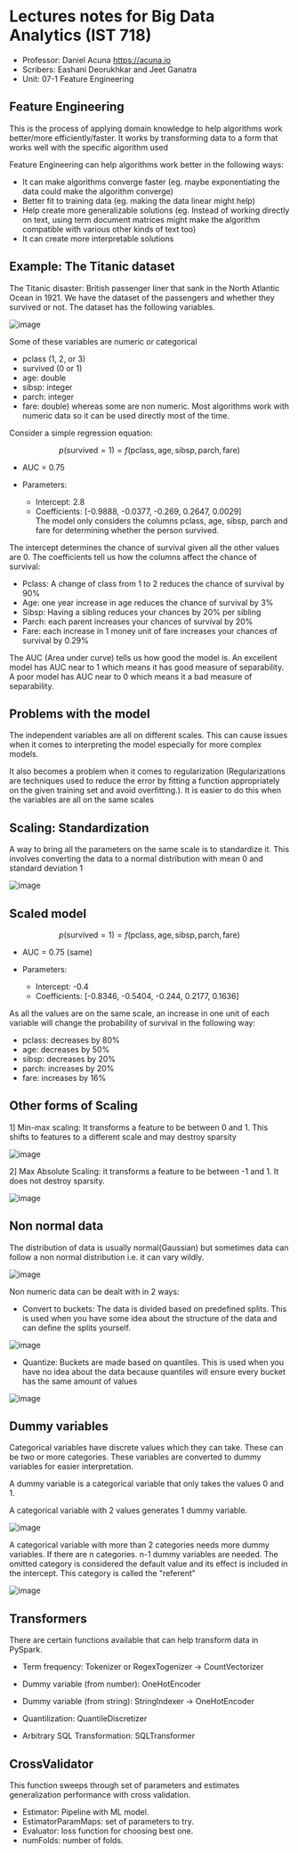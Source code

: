 # Lectures notes for Big Data Analytics (IST 718)

- Professor: Daniel Acuna <https://acuna.io>
- Scribers: Eashani Deorukhkar and Jeet Ganatra
- Unit: 07-1 Feature Engineering

## Feature Engineering

This is the process of applying domain knowledge to help algorithms work better/more efficiently/faster. It works by transforming data to a form that works well with the specific algorithm used

Feature Engineering can help algorithms work better in the following ways:
- It can make algorithms converge faster (eg. maybe exponentiating the data could make the algorithm converge)
- Better fit to training data (eg. making the data linear might help)
- Help create more generalizable solutions (eg. Instead of working directly on text, using term document matrices might make the algorithm compatible with various other kinds of text too)
- It can create more interpretable solutions

## Example: The Titanic dataset

The Titanic disaster: British passenger liner that sank in the North Atlantic Ocean in 1921. We have the dataset of the passengers and whether they survived or not. The dataset has the following variables.

![image](image/unit07image1.png)

Some of these variables are numeric or categorical
- pclass (1, 2, or 3)
- survived (0 or 1)
- age: double
- sibsp: integer
- parch: integer
- fare: double)
whereas some are non numeric. Most algorithms work with numeric data so it can be used directly most of the time.


Consider a simple regression equation:

$$p(\text{survived}=1)=f(\text{pclass},\text{age},\text{sibsp}, \text{parch},\text{fare})$$

- AUC = 0.75  

- Parameters:
  - Intercept: 2.8
  - Coefficients: [-0.9888, -0.0377, -0.269, 0.2647, 0.0029]  
The model only considers the columns pclass, age, sibsp, parch and fare for determining whether the person survived.

The intercept determines the chance of survival given all the other values are 0.
The coefficients tell us how the columns affect the chance of survival:

- Pclass: A change of class from 1 to 2 reduces the chance of survival by 90%
- Age: one year increase in age reduces the chance of survival by 3%
- Sibsp: Having a sibling reduces your chances by 20% per sibling
- Parch: each parent increases your chances of survival by 20%
- Fare: each increase in 1 money unit of fare increases your chances of survival by 0.29%

The AUC (Area under curve) tells us how good the model is. An excellent model has AUC near to 1 which means it has good measure of separability. A poor model has AUC near to 0 which means it a bad measure of separability.

## Problems with the model

The independent variables are all on different scales. This can cause issues when it comes to interpreting the model especially for more complex models.

It also becomes a problem when it comes to regularization (Regularizations are techniques used to reduce the error by fitting a function appropriately on the given training set and avoid overfitting.). It is easier to do this when the variables are all on the same scales

## Scaling: Standardization

A way to bring all the parameters on the same scale is to standardize it. This involves converting the data to a normal distribution with mean 0 and standard deviation 1

![image](image/unit07image2.png)

## Scaled model

$$p(\text{survived}=1)=f(\text{pclass},\text{age},\text{sibsp},\text{parch},\text{fare})$$

- AUC = 0.75 (same)  

- Parameters:
  - Intercept: -0.4
  - Coefficients: [-0.8346, -0.5404, -0.244, 0.2177, 0.1636]  

As all the values are on the same scale, an increase in one unit of each variable will change the probability of survival in the following way:
- pclass: decreases by 80%
- age: decreases by 50%
- sibsp: decreases by 20%
- parch: increases by 20%
- fare: increases by 16%

## Other forms of Scaling

1] Min-max scaling: It transforms a feature to be between 0 and 1. This shifts to features to a different scale and may destroy sparsity

![image](image/unit07image3.png)

2] Max Absolute Scaling: it transforms a feature to be between -1 and 1. It does not destroy sparsity.

![image](image/unit07image4.png)

## Non normal data

The distribution of data is usually normal(Gaussian) but sometimes data can follow a non normal distribution i.e. it can vary wildly.

![image](image/unit07image5.png)

Non numeric data can be dealt with in 2 ways:

- Convert to buckets: The data is divided based on predefined splits. This is used when you have some idea about the structure of the data and can define the splits yourself.

![image](image/unit07image6.png)


- Quantize: Buckets are made based on quantiles. This is used when you have no idea about the data because quantiles will ensure every bucket has the same amount of values

![image](image/unit07image7.png)

## Dummy variables

Categorical variables have discrete values which they can take. These can be two or more categories. These variables are converted to dummy variables for easier interpretation.

A dummy variable is a categorical variable that only takes the values 0 and 1.

A categorical variable with 2 values generates 1 dummy variable.

![image](image/unit07image8.png)

A categorical variable with more than 2 categories needs more dummy variables. If there are n categories. n-1 dummy variables are needed. The omitted category is considered the default value and its effect is included in the intercept. This category is called the "referent"

![image](image/unit07image9.png)

## Transformers
There are certain functions available that can help transform data in PySpark.

- Term frequency: Tokenizer or RegexTogenizer -> CountVectorizer

- Dummy variable (from number): OneHotEncoder

- Dummy variable (from string): StringIndexer -> OneHotEncoder

- Quantilization: QuantileDiscretizer

- Arbitrary SQL Transformation: SQLTransformer

## CrossValidator

This function sweeps through set of parameters and estimates generalization performance with cross validation.

- Estimator: Pipeline with ML model.
- EstimatorParamMaps: set of parameters to try.
- Evaluator: loss function for choosing best one.
- numFolds: number of folds.
